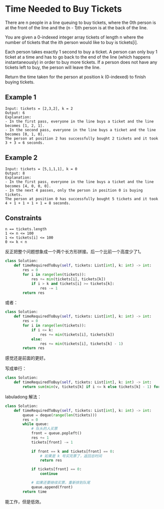 # Time Needed to Buy Tickets

There are n people in a line queuing to buy tickets, where the 0th person is at the front of the line and the (n - 1)th person is at the back of the line.

You are given a 0-indexed integer array tickets of length n where the number of tickets that the ith person would like to buy is tickets[i].

Each person takes exactly 1 second to buy a ticket. A person can only buy 1 ticket at a time and has to go back to the end of the line (which happens instantaneously) in order to buy more tickets. If a person does not have any tickets left to buy, the person will leave the line.

Return the time taken for the person at position k (0-indexed) to finish buying tickets.

## Example 1

```text
Input: tickets = [2,3,2], k = 2
Output: 6
Explanation: 
- In the first pass, everyone in the line buys a ticket and the line becomes [1, 2, 1].
- In the second pass, everyone in the line buys a ticket and the line becomes [0, 1, 0].
The person at position 2 has successfully bought 2 tickets and it took 3 + 3 = 6 seconds.
```

## Example 2

```text
Input: tickets = [5,1,1,1], k = 0
Output: 8
Explanation:
- In the first pass, everyone in the line buys a ticket and the line becomes [4, 0, 0, 0].
- In the next 4 passes, only the person in position 0 is buying tickets.
The person at position 0 has successfully bought 5 tickets and it took 4 + 1 + 1 + 1 + 1 = 8 seconds.
```

## Constraints

```text
n == tickets.length
1 <= n <= 100
1 <= tickets[i] <= 100
0 <= k < n
```

反正把整个问题想象成一个两个长方形拼接。后一个比前一个高度少了1。

```python
class Solution:
    def timeRequiredToBuy(self, tickets: List[int], k: int) -> int:
        res = 0
        for i in range(len(tickets)):
            res += min(tickets[i], tickets[k])
            if i > k and tickets[i] >= tickets[k]:
                res -= 1
        return res
```

或者：

```python
class Solution:
    def timeRequiredToBuy(self, tickets: List[int], k: int) -> int:
        res = 0
        for i in range(len(tickets)):
            if i <= k:
                res += min(tickets[i], tickets[k])
            else:
                res += min(tickets[i], tickets[k] - 1)
        return res
```

感觉还是前面的更好。

写成单行：

```python
class Solution:
    def timeRequiredToBuy(self, tickets: List[int], k: int) -> int:
        return sum(min(v, tickets[k] if i <= k else tickets[k] - 1) for i, v in enumerate(tickets))
```

labuladong 解法：

```python
class Solution:
    def timeRequiredToBuy(self, tickets: List[int], k: int) -> int:
        queue = deque(range(len(tickets)))
        res = 0
        while queue:
            # 队头的人买票
            front = queue.popleft()
            res += 1
            tickets[front] -= 1
            
            if front == k and tickets[front] == 0:
                # 如果是 k 号买完票了，返回总时间
                return res

            if tickets[front] == 0:
                continue

            # 如果还要继续买票，重新排到队尾
            queue.append(front)
        return time
```

能工作，但是低效。
